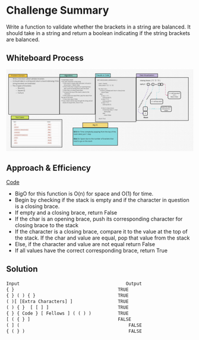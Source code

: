 # Challenge Summary
Write a function to validate whether the brackets in a string are balanced. It should take in a string and return a
boolean indicating if the string brackets are balanced.

## Whiteboard Process
![validation](validation.png)

## Approach & Efficiency
[Code](/code_challenges/stack_queue_brackets.py)
* BigO for this function is O(n) for space and O(1) for time.
* Begin by checking if the stack is empty and if the character in question is a closing brace.
* If empty and a closing brace, return False
* If the char is an opening brace, push its corresponding character for closing brace to the stack
* If the character is a closing brace, compare it to the value at the top of the stack. If the char and value are
  equal, pop that value from the stack
* Else, if the character and value are not equal return False
* If all values have the correct corresponding brace, return True

## Solution

```text
Input	                                     Output
{ }	                                      TRUE
{ } ( ) { }	                              TRUE
( )[ [Extra Characters] ]	              TRUE
( ) { }  [ [ ] ]	                      TRUE
{ } { Code } [ Fellows ] ( ( ) )	      TRUE
[ ( { } ]	                              FALSE
( ] (	                                      FALSE
{ ( } )	                                      FALSE
```
